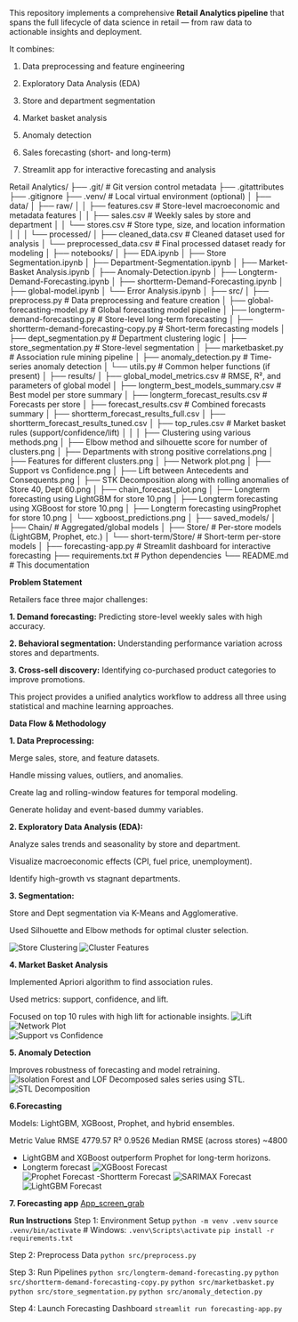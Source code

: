 This repository implements a comprehensive **Retail Analytics pipeline** that spans the full lifecycle of data science in retail — from raw data to actionable insights and deployment.

It combines:

 1. Data preprocessing and feature engineering

 2. Exploratory Data Analysis (EDA)

 3. Store and department segmentation

 4. Market basket analysis

 5. Anomaly detection

 6. Sales forecasting (short- and long-term)

 7. Streamlit app for interactive forecasting and analysis


Retail Analytics/
├── .git/                          # Git version control metadata
├── .gitattributes
├── .gitignore
├── .venv/                         # Local virtual environment (optional)
│
├── data/
│   ├── raw/
│   │   ├── features.csv           # Store-level macroeconomic and metadata features
│   │   ├── sales.csv              # Weekly sales by store and department
│   │   └── stores.csv             # Store type, size, and location information
│   │
│   └── processed/
│       ├── cleaned_data.csv       # Cleaned dataset used for analysis
│       └── preprocessed_data.csv  # Final processed dataset ready for modeling
│
├── notebooks/
│   ├── EDA.ipynb
│   ├── Store Segmentation.ipynb
│   ├── Department-Segmentation.ipynb
│   ├── Market-Basket Analysis.ipynb
│   ├── Anomaly-Detection.ipynb
│   ├── Longterm-Demand-Forecasting.ipynb
│   ├── shortterm-Demand-Forecasting.ipynb
│   ├── global-model.ipynb
│   └── Error Analysis.ipynb
│
├── src/
│   ├── preprocess.py                     # Data preprocessing and feature creation
│   ├── global-forecasting-model.py       # Global forecasting model pipeline
│   ├── longterm-demand-forecasting.py    # Store-level long-term forecasting
│   ├── shortterm-demand-forecasting-copy.py # Short-term forecasting models
│   ├── dept_segmentation.py              # Department clustering logic
│   ├── store_segmentation.py             # Store-level segmentation
│   ├── marketbasket.py                   # Association rule mining pipeline
│   ├── anomaly_detection.py              # Time-series anomaly detection
│   └── utils.py                          # Common helper functions (if present)
│
├── results/
│   ├── global_model_metrics.csv          # RMSE, R², and parameters of global model
│   ├── longterm_best_models_summary.csv  # Best model per store summary
│   ├── longterm_forecast_results.csv     # Forecasts per store
│   ├── forecast_results.csv              # Combined forecasts summary
│   ├── shortterm_forecast_results_full.csv
│   ├── shortterm_forecast_results_tuned.csv
│   ├── top_rules.csv                     # Market basket rules (support/confidence/lift)
│   │
│   ├── Clustering using various methods.png
│   ├── Elbow method and silhouette score for number of clusters.png
│   ├── Departments with strong positive correlations.png
│   ├── Features for different clusters.png
│   ├── Network plot.png
│   ├── Support vs Confidence.png
│   ├── Lift between Antecedents and Consequents.png
│   ├── STK Decomposition along with rolling anomalies of Store 40, Dept 60.png
│   ├── chain_forecast_plot.png
│   ├── Longterm forecasting using LightGBM for store 10.png
│   ├── Longterm forecasting using XGBoost for store 10.png
│   ├── Longterm forecasting usingProphet for store 10.png
│   └── xgboost_predictions.png
│
├── saved_models/
│   ├── Chain/                          # Aggregated/global models
│   ├── Store/                          # Per-store models (LightGBM, Prophet, etc.)
│   └── short-term/Store/               # Short-term per-store models
│
├── forecasting-app.py                  # Streamlit dashboard for interactive forecasting
├── requirements.txt                    # Python dependencies
└── README.md                           # This documentation


**Problem Statement**

Retailers face three major challenges:

**1. Demand forecasting:** Predicting store-level weekly sales with high accuracy.

**2. Behavioral segmentation:** Understanding performance variation across stores and departments.

**3. Cross-sell discovery:** Identifying co-purchased product categories to improve promotions.

This project provides a unified analytics workflow to address all three using statistical and machine learning approaches.

**Data Flow & Methodology**

**1. Data Preprocessing:**

Merge sales, store, and feature datasets.

Handle missing values, outliers, and anomalies.

Create lag and rolling-window features for temporal modeling.

Generate holiday and event-based dummy variables.

**2. Exploratory Data Analysis (EDA):**

Analyze sales trends and seasonality by store and department.

Visualize macroeconomic effects (CPI, fuel price, unemployment).

Identify high-growth vs stagnant departments.

**3. Segmentation:**

Store and Dept segmentation via K-Means and Agglomerative.

Used Silhouette and Elbow methods for optimal cluster selection.

![Store Clustering](results/Clustering%20using%20various%20methods.png)
![Cluster Features](results/Features%20for%20different%20clusters.png)

**4. Market Basket Analysis**

Implemented Apriori algorithm to find association rules.

Used metrics: support, confidence, and lift.

Focused on top 10 rules with high lift for actionable insights.
![Lift](results/Lift%20between%201-1%20Antecedents%20and%20Consequents.png)  
![Network Plot](results/Network%20plot.png)  
![Support vs Confidence](results/Support%20vs%20Confidence.png)  

**5. Anomaly Detection**

Improves robustness of forecasting and model retraining.
![Isolation Forest and LOF](results/anomaly_detection_IF_LOF.png)
Decomposed sales series using STL.
![STL Decomposition](results/STL%20Decomposition%20along%20with%20rolling%20anomalies%20of%20Store%2040%2C%20Dept%2060.png)
  
**6.Forecasting**

Models: LightGBM, XGBoost, Prophet, and hybrid ensembles.

Metric	Value
RMSE	4779.57
R²	0.9526
Median RMSE (across stores)	~4800

- LightGBM and XGBoost outperform Prophet for long-term horizons.
- Longterm forecast
![XGBoost Forecast](results/Longterm%20forecasting%20using%20XGBoost%20for%20store%2010.png)  
![Prophet Forecast](results/Longterm%20forecasting%20usingProphet%20for%20store%2010.png)
-Shortterm Forecast
![SARIMAX Forecast](results/shortterm%20forecasting%20using%20sarimax%20for%20store%2010.png)
![LightGBM Forecast](results/shortterm%20forecasting%20using%20LightGBM%20for%20store%2010.png)  

**7. Forecasting app**
[App_screen_grab](results/app.pdf)  


**Run Instructions**
Step 1: Environment Setup
`python -m venv .venv`
`source .venv/bin/activate`  # Windows: `.venv\Scripts\activate`
`pip install -r requirements.txt`

Step 2: Preprocess Data
`python src/preprocess.py`

Step 3: Run Pipelines
`python src/longterm-demand-forecasting.py`
`python src/shortterm-demand-forecasting-copy.py`
`python src/marketbasket.py`
`python src/store_segmentation.py`
`python src/anomaly_detection.py`

Step 4: Launch Forecasting Dashboard
`streamlit run forecasting-app.py`



